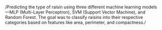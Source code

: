 /Predicting the type of raisin using three different machine learning models—MLP (Multi-Layer Perceptron), SVM (Support Vector Machine), and Random Forest. The goal was to classify raisins into their respective categories based on features like area, perimeter, and compactness./
